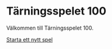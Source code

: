 Tärningsspelet 100
==================

Välkommen till Tärningsspelet 100.

[Starta ett nytt spel](dice100/end-session)

